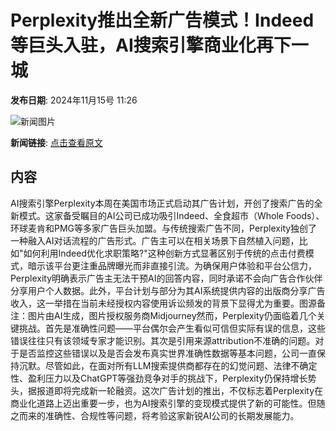 # Perplexity推出全新广告模式！Indeed等巨头入驻，AI搜索引擎商业化再下一城

**发布日期**: 2024年11月15号 11:26

![新闻图片](https://pic.chinaz.com/picmap/202304231721019071_2.jpg)

**新闻链接**: [点击查看原文](https://www.aibase.com/zh/news/13260)

## 内容

AI搜索引擎Perplexity本周在美国市场正式启动其广告计划，开创了搜索广告的全新模式。这家备受瞩目的AI公司已成功吸引Indeed、全食超市（Whole Foods）、环球麦肯和PMG等多家广告巨头加盟。与传统搜索广告不同，Perplexity独创了一种融入AI对话流程的广告形式。广告主可以在相关场景下自然植入问题，比如"如何利用Indeed优化求职策略?"这种创新方式显著区别于传统的点击付费模式，暗示该平台更注重品牌曝光而非直接引流。为确保用户体验和平台公信力，Perplexity明确表示广告主无法干预AI的回答内容，同时承诺不会向广告合作伙伴分享用户个人数据。此外，平台计划与部分为其AI系统提供内容的出版商分享广告收入，这一举措在当前未经授权内容使用诉讼频发的背景下显得尤为重要。图源备注：图片由AI生成，图片授权服务商Midjourney然而，Perplexity仍面临着几个关键挑战。首先是准确性问题——平台偶尔会产生看似可信但实际有误的信息，这些错误往往只有该领域专家才能识别。其次是引用来源attribution不准确的问题。对于是否监控这些错误以及是否会发布真实世界准确性数据等基本问题，公司一直保持沉默。尽管如此，在面对所有LLM搜索提供商都存在的幻觉问题、法律不确定性、盈利压力以及ChatGPT等强劲竞争对手的挑战下，Perplexity仍保持增长势头，据报道即将完成新一轮融资。这次广告计划的推出，不仅标志着Perplexity在商业化道路上迈出重要一步，也为AI搜索引擎的变现模式提供了新的可能性。但随之而来的准确性、合规性等问题，将考验这家新锐AI公司的长期发展能力。
